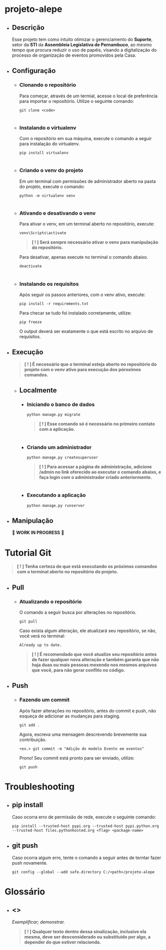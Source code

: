 # projeto-alepe

- ## Descrição

    Esse projeto tem como intuito otimizar o gerenciamento do **Suporte**, setor da **STI** da **Assembleia  Legislativa de Pernambuco**, ao mesmo tempo que procura reduzir o uso de papéis, visando a digitalização do processo de organização de eventos promovidos pela Casa. 

- ## Configuração

    - ### Clonando o repositório

        Para começar, através de um termial, acesse o local de preferência para importar o repositório. Utilize o seguinte comando:

        ```
        git clone <code>
        ``` 

        #

    - ### Instalando o virtualenv

        Com o repositório em sua máquina, execute o comando a seguir para instalação do virtualenv.

        ```
        pip install virtualenv
        ```

        #

    - ### Criando o venv do projeto

        Em um terminal com permissões de administrador aberto na pasta do projeto, execute o comando:

        ```
        python -m virtualenv venv
        ```

        #

    - ### Ativando e desativando o venv

        Para ativar o venv, em um terminal aberto no repositório, execute:
    
        ```
        venv\Scripts\activate
        ```

        > **[ ! ] Será sempre necessário ativar o venv para manipulação do repositório.**

        Para desativar, apenas execute no terminal o comando abaixo.
        ```
        deactivate
        ``` 

        #

    - ### Instalando os requisitos

        Após seguir os passos anteriores, com o venv ativo, execute:

        ```
        pip install -r requirements.txt
        ```

        Para checar se tudo foi instalado corretamente, utilize:

        ```
        pip freeze
        ```

        O output deverá ser exatamente o que está escrito no arquivo de requisitos.

- ## Execução

    >**[ ! ] É necessário que o terminal esteja aberto no repositório do projeto com o venv ativo para execução dos póroximos comandos.**

    - ## Localmente

        - ### Iniciando o banco de dados

            ```
            python manage.py migrate
            ```

            >**[ ! ] Esse comando só é necessário no primeiro contato com a aplicação.**

            #

        - ### Criando um administrador

            ```
            python manage.py createsuperuser
            ```

            >**[ ! ] Para acessar a página de administração, adicione /admin no link oferecido ao executar o comando abaixo, e faça login com o administrador criado anteriormente.**

            #

        - ### Executando a aplicação

            ```
            python manage.py runserver
            ```

- ## Manipulação

    🚧 **WORK IN PROGRESS** 🚧

# Tutorial Git

> **[ ! ] Tenha certeza de que está executando os próximos comandos com o terminal aberto no repositório do projeto.**

- ## Pull

    - ### Atualizando o repositório 

        O comando a seguir busca por alterações no repositório.

        ```
        git pull
        ```

        Caso exista algum alteração, ele atualizará seu repositório, se não, você verá no terminal:

        ```
        Already up to date.
        ```

        > **[ ! ] É recomendado que você atualize seu repositório antes de fazer qualquer nova alteração e também garanta que não haja duas ou mais pessoas mexendo nos mesmos arquivos que você, para não gerar conflito no código.**

- ## Push

    - ### Fazendo um commit

        Após fazer alterações no repositório, antes do commit e push, não esqueça de adicionar as mudanças para staging.

        ```
        git add .
        ```

        Agora, escreva uma mensagem descrevendo brevemente sua contribuição.

        ```
        <ex.> git commit -m "Adição do modelo Evento em eventos"
        ```

        Prono! Seu commit está pronto para ser enviado, utilize:

        ```
        git push
        ```

# Troubleshooting

- ## pip install

    Caso ocorra erro de permissão de rede, execute o seguinte comando:

    ```
    pip install --trusted-host pypi.org --trusted-host pypi.python.org --trusted-host files.pythonhosted.org <flag> <package-name>         
    ```

- ## git push

    Caso ocorra algum erro, tente o comando a seguir antes de terntar fazer push novamente.
        
    ```
    git config --global --add safe.directory C:/<path>/projeto-alepe
    ```

# Glossário

- ## <>

    *Exemplificar; demonstrar.*

    >**[ ! ] Qualquer texto dentro dessa sinalização, inclusive ela mesma, deve ser desconsiderado ou substituído por algo, a depender do que estiver relacionda.**